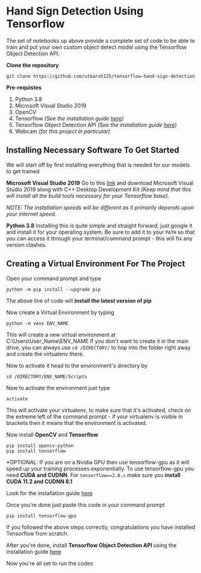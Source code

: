 # Hand Sign Detection Using Tensorflow

The set of notebooks up above provide a complete set of code to be able to train and put your own custom object detect model using the Tensorflow Object Detection API. 

**Clone the repository**

    git clone https://github.com/utkarsh125/tensorflow-hand-sign-detection

**Pre-requistes**

 1. Python 3.8
 2. Microsoft Visual Studio 2019 
 3. OpenCV 
 4. Tensorflow *(See the installation guide [here](https://www.tensorflow.org/install/))*
 5. Tensorflow Object Detection API *(See the installation guide [here](https://tensorflow-object-detection-api-tutorial.readthedocs.io/en/latest/install.html))*
 6. Webcam *(for this project in particular)*

## Installing Necessary Software To Get Started

We will start off by first installing everything that is needed for our models to get trained

**Microsoft Visual Studio 2019**
Go to this [link](https://visualstudio.microsoft.com/vs/older-downloads/) and download Microsoft Visual Studio 2019 along with C++ Desktop Development Kit *(Keep mind that this will install all the build tools necessary for your Tensorflow base)*.

*NOTE: The installation speeds will be different as it primarily depends upon your internet speed*.

**Python 3.8**
Installing this is quite simple and straight forward, just google it and install it for your operating system. Be sure to add it to your `PATH` so that you can access it through your terminal/command prompt - this will fix any version clashes.

## Creating a Virtual Environment For The Project
Open your command prompt and type

    python -m pip install --upgrade pip

The above line of code will **install the latest version of pip**

Now create a Virtual Environment by typing

    python -m venv ENV_NAME
This will create a new virtual environment at C:\\Users\User_Name\ENV_NAME
If you don't want to create it in the main drive, you can always use `cd /DIRECTORY/` to hop into the folder right away and create the virtualenv there.

Now to activate it head to the environment's directory by

    cd /DIRECTORY/ENV_NAME/Scripts
Now to activate the environment just type

    activate
This will activate your virtualenv, to make sure that it's activated, check on the extreme left of the command prompt - if your virtualenv is visible in brackets then it means that the environment is activated.

Now install **OpenCV** and **Tensorflow**

    pip install opencv-python 
    pip install tensorflow
*OPTIONAL: If you are on a Nvidia GPU then use tensorflow-gpu as it will speed up your training processes exponentially. To use tensorflow-gpu you need **CUDA and CUDNN**. For `tensorflow==2.8.x` make sure you **install CUDA 11.2 and CUDNN 8.1** 

Look for the installation guide [here](https://towardsdatascience.com/installing-tensorflow-with-cuda-cudnn-and-gpu-support-on-windows-10-60693e46e781)

Once you're done just paste this code in your command prompt

    pip install tensorflow-gpu
If you followed the above steps correctly, congratulations you have installed Tensorflow from scratch.

After you're done, install **Tensorflow Object Detection API** using the installation guide [here](https://tensorflow-object-detection-api-tutorial.readthedocs.io/en/latest/install.html)

Now you're all set to run the codes
